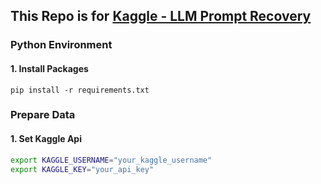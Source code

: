 ## This Repo is for [Kaggle - LLM Prompt Recovery](https://www.kaggle.com/competitions/llm-prompt-recovery)

### Python Environment

#### 1. Install Packages

```b
pip install -r requirements.txt
```

### Prepare Data

#### 1. Set Kaggle Api

```bash
export KAGGLE_USERNAME="your_kaggle_username"
export KAGGLE_KEY="your_api_key"
```
